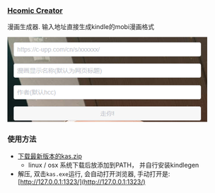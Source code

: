 ### [Hcomic Creator](https://kas.ystyle.top)

漫画生成器. 输入地址直接生成kindle的mobi漫画格式

[![](public/asset/screenshot.png)](https://kas.ystyle.top)

### 使用方法
- [下载最新版本的kas.zip](https://github.com/ystyle/kas/releases/latest)
  - linux / osx 系统下载后放添加到PATH， 并自行安装kindlegen
- 解压, 双击`kas.exe`运行, 会自动打开浏览器, 手动打开是: [http://127.0.0.1:1323/](http://127.0.0.1:1323/)